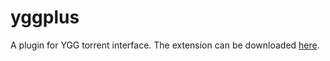 # yggplus
A plugin for YGG torrent interface.
The extension can be downloaded [here](https://chrome.google.com/webstore/detail/pmgcnlblbioeammhnochgljnopbagnhp/).
